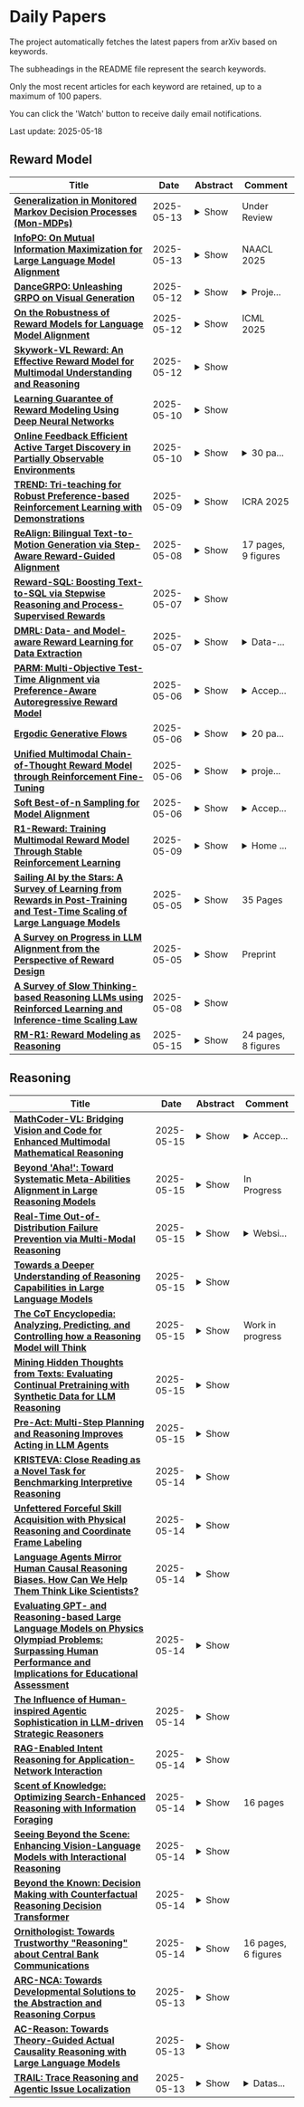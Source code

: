 # Daily Papers
The project automatically fetches the latest papers from arXiv based on keywords.

The subheadings in the README file represent the search keywords.

Only the most recent articles for each keyword are retained, up to a maximum of 100 papers.

You can click the 'Watch' button to receive daily email notifications.

Last update: 2025-05-18

## Reward Model
| **Title** | **Date** | **Abstract** | **Comment** |
| --- | --- | --- | --- |
| **[Generalization in Monitored Markov Decision Processes (Mon-MDPs)](http://arxiv.org/abs/2505.08988v1)** | 2025-05-13 | <details><summary>Show</summary><p>Reinforcement learning (RL) typically models the interaction between the agent and environment as a Markov decision process (MDP), where the rewards that guide the agent's behavior are always observable. However, in many real-world scenarios, rewards are not always observable, which can be modeled as a monitored Markov decision process (Mon-MDP). Prior work on Mon-MDPs have been limited to simple, tabular cases, restricting their applicability to real-world problems. This work explores Mon-MDPs using function approximation (FA) and investigates the challenges involved. We show that combining function approximation with a learned reward model enables agents to generalize from monitored states with observable rewards, to unmonitored environment states with unobservable rewards. Therefore, we demonstrate that such generalization with a reward model achieves near-optimal policies in environments formally defined as unsolvable. However, we identify a critical limitation of such function approximation, where agents incorrectly extrapolate rewards due to overgeneralization, resulting in undesirable behaviors. To mitigate overgeneralization, we propose a cautious police optimization method leveraging reward uncertainty. This work serves as a step towards bridging this gap between Mon-MDP theory and real-world applications.</p></details> | Under Review |
| **[InfoPO: On Mutual Information Maximization for Large Language Model Alignment](http://arxiv.org/abs/2505.08507v1)** | 2025-05-13 | <details><summary>Show</summary><p>We study the post-training of large language models (LLMs) with human preference data. Recently, direct preference optimization and its variants have shown considerable promise in aligning language models, eliminating the need for reward models and online sampling. Despite these benefits, these methods rely on explicit assumptions about the Bradley-Terry (BT) model, which makes them prone to overfitting and results in suboptimal performance, particularly on reasoning-heavy tasks. To address these challenges, we propose a principled preference fine-tuning algorithm called InfoPO, which effectively and efficiently aligns large language models using preference data. InfoPO eliminates the reliance on the BT model and prevents the likelihood of the chosen response from decreasing. Extensive experiments confirm that InfoPO consistently outperforms established baselines on widely used open benchmarks, particularly in reasoning tasks.</p></details> | NAACL 2025 |
| **[DanceGRPO: Unleashing GRPO on Visual Generation](http://arxiv.org/abs/2505.07818v1)** | 2025-05-12 | <details><summary>Show</summary><p>Recent breakthroughs in generative models-particularly diffusion models and rectified flows-have revolutionized visual content creation, yet aligning model outputs with human preferences remains a critical challenge. Existing reinforcement learning (RL)-based methods for visual generation face critical limitations: incompatibility with modern Ordinary Differential Equations (ODEs)-based sampling paradigms, instability in large-scale training, and lack of validation for video generation. This paper introduces DanceGRPO, the first unified framework to adapt Group Relative Policy Optimization (GRPO) to visual generation paradigms, unleashing one unified RL algorithm across two generative paradigms (diffusion models and rectified flows), three tasks (text-to-image, text-to-video, image-to-video), four foundation models (Stable Diffusion, HunyuanVideo, FLUX, SkyReel-I2V), and five reward models (image/video aesthetics, text-image alignment, video motion quality, and binary reward). To our knowledge, DanceGRPO is the first RL-based unified framework capable of seamless adaptation across diverse generative paradigms, tasks, foundational models, and reward models. DanceGRPO demonstrates consistent and substantial improvements, which outperform baselines by up to 181% on benchmarks such as HPS-v2.1, CLIP Score, VideoAlign, and GenEval. Notably, DanceGRPO not only can stabilize policy optimization for complex video generation, but also enables generative policy to better capture denoising trajectories for Best-of-N inference scaling and learn from sparse binary feedback. Our results establish DanceGRPO as a robust and versatile solution for scaling Reinforcement Learning from Human Feedback (RLHF) tasks in visual generation, offering new insights into harmonizing reinforcement learning and visual synthesis. The code will be released.</p></details> | <details><summary>Proje...</summary><p>Project Page: https://dancegrpo.github.io/</p></details> |
| **[On the Robustness of Reward Models for Language Model Alignment](http://arxiv.org/abs/2505.07271v1)** | 2025-05-12 | <details><summary>Show</summary><p>The Bradley-Terry (BT) model is widely practiced in reward modeling for reinforcement learning with human feedback (RLHF). Despite its effectiveness, reward models (RMs) trained with BT model loss are prone to over-optimization, losing generalizability to unseen input distributions. In this paper, we study the cause of over-optimization in RM training and its downstream effects on the RLHF procedure, accentuating the importance of distributional robustness of RMs in unseen data. First, we show that the excessive dispersion of hidden state norms is the main source of over-optimization. Then, we propose batch-wise sum-to-zero regularization (BSR) to enforce zero-centered reward sum per batch, constraining the rewards with extreme magnitudes. We assess the impact of BSR in improving robustness in RMs through four scenarios of over-optimization, where BSR consistently manifests better robustness. Subsequently, we compare the plain BT model and BSR on RLHF training and empirically show that robust RMs better align the policy to the gold preference model. Finally, we apply BSR to high-quality data and models, which surpasses state-of-the-art RMs in the 8B scale by adding more than 5% in complex preference prediction tasks. By conducting RLOO training with 8B RMs, AlpacaEval 2.0 reduces generation length by 40% while adding a 7% increase in win rate, further highlighting that robustness in RMs induces robustness in RLHF training. We release the code, data, and models: https://github.com/LinkedIn-XFACT/RM-Robustness.</p></details> | ICML 2025 |
| **[Skywork-VL Reward: An Effective Reward Model for Multimodal Understanding and Reasoning](http://arxiv.org/abs/2505.07263v1)** | 2025-05-12 | <details><summary>Show</summary><p>We propose Skywork-VL Reward, a multimodal reward model that provides reward signals for both multimodal understanding and reasoning tasks. Our technical approach comprises two key components: First, we construct a large-scale multimodal preference dataset that covers a wide range of tasks and scenarios, with responses collected from both standard vision-language models (VLMs) and advanced VLM reasoners. Second, we design a reward model architecture based on Qwen2.5-VL-7B-Instruct, integrating a reward head and applying multi-stage fine-tuning using pairwise ranking loss on pairwise preference data. Experimental evaluations show that Skywork-VL Reward achieves state-of-the-art results on multimodal VL-RewardBench and exhibits competitive performance on the text-only RewardBench benchmark. Furthermore, preference data constructed based on our Skywork-VL Reward proves highly effective for training Mixed Preference Optimization (MPO), leading to significant improvements in multimodal reasoning capabilities. Our results underscore Skywork-VL Reward as a significant advancement toward general-purpose, reliable reward models for multimodal alignment. Our model has been publicly released to promote transparency and reproducibility.</p></details> |  |
| **[Learning Guarantee of Reward Modeling Using Deep Neural Networks](http://arxiv.org/abs/2505.06601v1)** | 2025-05-10 | <details><summary>Show</summary><p>In this work, we study the learning theory of reward modeling with pairwise comparison data using deep neural networks. We establish a novel non-asymptotic regret bound for deep reward estimators in a non-parametric setting, which depends explicitly on the network architecture. Furthermore, to underscore the critical importance of clear human beliefs, we introduce a margin-type condition that assumes the conditional winning probability of the optimal action in pairwise comparisons is significantly distanced from 1/2. This condition enables a sharper regret bound, which substantiates the empirical efficiency of Reinforcement Learning from Human Feedback and highlights clear human beliefs in its success. Notably, this improvement stems from high-quality pairwise comparison data implied by the margin-type condition, is independent of the specific estimators used, and thus applies to various learning algorithms and models.</p></details> |  |
| **[Online Feedback Efficient Active Target Discovery in Partially Observable Environments](http://arxiv.org/abs/2505.06535v1)** | 2025-05-10 | <details><summary>Show</summary><p>In various scientific and engineering domains, where data acquisition is costly, such as in medical imaging, environmental monitoring, or remote sensing, strategic sampling from unobserved regions, guided by prior observations, is essential to maximize target discovery within a limited sampling budget. In this work, we introduce Diffusion-guided Active Target Discovery (DiffATD), a novel method that leverages diffusion dynamics for active target discovery. DiffATD maintains a belief distribution over each unobserved state in the environment, using this distribution to dynamically balance exploration-exploitation. Exploration reduces uncertainty by sampling regions with the highest expected entropy, while exploitation targets areas with the highest likelihood of discovering the target, indicated by the belief distribution and an incrementally trained reward model designed to learn the characteristics of the target. DiffATD enables efficient target discovery in a partially observable environment within a fixed sampling budget, all without relying on any prior supervised training. Furthermore, DiffATD offers interpretability, unlike existing black-box policies that require extensive supervised training. Through extensive experiments and ablation studies across diverse domains, including medical imaging and remote sensing, we show that DiffATD performs significantly better than baselines and competitively with supervised methods that operate under full environmental observability.</p></details> | <details><summary>30 pa...</summary><p>30 pages, 28 figures, Pre-print</p></details> |
| **[TREND: Tri-teaching for Robust Preference-based Reinforcement Learning with Demonstrations](http://arxiv.org/abs/2505.06079v1)** | 2025-05-09 | <details><summary>Show</summary><p>Preference feedback collected by human or VLM annotators is often noisy, presenting a significant challenge for preference-based reinforcement learning that relies on accurate preference labels. To address this challenge, we propose TREND, a novel framework that integrates few-shot expert demonstrations with a tri-teaching strategy for effective noise mitigation. Our method trains three reward models simultaneously, where each model views its small-loss preference pairs as useful knowledge and teaches such useful pairs to its peer network for updating the parameters. Remarkably, our approach requires as few as one to three expert demonstrations to achieve high performance. We evaluate TREND on various robotic manipulation tasks, achieving up to 90% success rates even with noise levels as high as 40%, highlighting its effective robustness in handling noisy preference feedback. Project page: https://shuaiyihuang.github.io/publications/TREND.</p></details> | ICRA 2025 |
| **[ReAlign: Bilingual Text-to-Motion Generation via Step-Aware Reward-Guided Alignment](http://arxiv.org/abs/2505.04974v1)** | 2025-05-08 | <details><summary>Show</summary><p>Bilingual text-to-motion generation, which synthesizes 3D human motions from bilingual text inputs, holds immense potential for cross-linguistic applications in gaming, film, and robotics. However, this task faces critical challenges: the absence of bilingual motion-language datasets and the misalignment between text and motion distributions in diffusion models, leading to semantically inconsistent or low-quality motions. To address these challenges, we propose BiHumanML3D, a novel bilingual human motion dataset, which establishes a crucial benchmark for bilingual text-to-motion generation models. Furthermore, we propose a Bilingual Motion Diffusion model (BiMD), which leverages cross-lingual aligned representations to capture semantics, thereby achieving a unified bilingual model. Building upon this, we propose Reward-guided sampling Alignment (ReAlign) method, comprising a step-aware reward model to assess alignment quality during sampling and a reward-guided strategy that directs the diffusion process toward an optimally aligned distribution. This reward model integrates step-aware tokens and combines a text-aligned module for semantic consistency and a motion-aligned module for realism, refining noisy motions at each timestep to balance probability density and alignment. Experiments demonstrate that our approach significantly improves text-motion alignment and motion quality compared to existing state-of-the-art methods. Project page: https://wengwanjiang.github.io/ReAlign-page/.</p></details> | 17 pages, 9 figures |
| **[Reward-SQL: Boosting Text-to-SQL via Stepwise Reasoning and Process-Supervised Rewards](http://arxiv.org/abs/2505.04671v1)** | 2025-05-07 | <details><summary>Show</summary><p>Recent advances in large language models (LLMs) have significantly improved performance on the Text-to-SQL task by leveraging their powerful reasoning capabilities. To enhance accuracy during the reasoning process, external Process Reward Models (PRMs) can be introduced during training and inference to provide fine-grained supervision. However, if misused, PRMs may distort the reasoning trajectory and lead to suboptimal or incorrect SQL generation.To address this challenge, we propose Reward-SQL, a framework that systematically explores how to incorporate PRMs into the Text-to-SQL reasoning process effectively. Our approach follows a "cold start, then PRM supervision" paradigm. Specifically, we first train the model to decompose SQL queries into structured stepwise reasoning chains using common table expressions (Chain-of-CTEs), establishing a strong and interpretable reasoning baseline. Then, we investigate four strategies for integrating PRMs, and find that combining PRM as an online training signal (GRPO) with PRM-guided inference (e.g., best-of-N sampling) yields the best results. Empirically, on the BIRD benchmark, Reward-SQL enables models supervised by a 7B PRM to achieve a 13.1% performance gain across various guidance strategies. Notably, our GRPO-aligned policy model based on Qwen2.5-Coder-7B-Instruct achieves 68.9% accuracy on the BIRD development set, outperforming all baseline methods under the same model size. These results demonstrate the effectiveness of Reward-SQL in leveraging reward-based supervision for Text-to-SQL reasoning. Our code is publicly available.</p></details> |  |
| **[DMRL: Data- and Model-aware Reward Learning for Data Extraction](http://arxiv.org/abs/2505.06284v1)** | 2025-05-07 | <details><summary>Show</summary><p>Large language models (LLMs) are inherently vulnerable to unintended privacy breaches. Consequently, systematic red-teaming research is essential for developing robust defense mechanisms. However, current data extraction methods suffer from several limitations: (1) rely on dataset duplicates (addressable via deduplication), (2) depend on prompt engineering (now countered by detection and defense), and (3) rely on random-search adversarial generation. To address these challenges, we propose DMRL, a Data- and Model-aware Reward Learning approach for data extraction. This technique leverages inverse reinforcement learning to extract sensitive data from LLMs. Our method consists of two main components: (1) constructing an introspective reasoning dataset that captures leakage mindsets to guide model behavior, and (2) training reward models with Group Relative Policy Optimization (GRPO), dynamically tuning optimization based on task difficulty at both the data and model levels. Comprehensive experiments across various LLMs demonstrate that DMRL outperforms all baseline methods in data extraction performance.</p></details> | <details><summary>Data-...</summary><p>Data- and Model-aware Reward Learning for Data Extraction. arXiv admin note: substantial text overlap with arXiv:2503.18991</p></details> |
| **[PARM: Multi-Objective Test-Time Alignment via Preference-Aware Autoregressive Reward Model](http://arxiv.org/abs/2505.06274v1)** | 2025-05-06 | <details><summary>Show</summary><p>Multi-objective test-time alignment aims to adapt large language models (LLMs) to diverse multi-dimensional user preferences during inference while keeping LLMs frozen. Recently, GenARM (Xu et al., 2025) first independently trains Autoregressive Reward Models (ARMs) for each preference dimension without awareness of each other, then combines their outputs based on user-specific preference vectors during inference to achieve multi-objective test-time alignment, leading to two key limitations: the need for \textit{multiple} ARMs increases the inference cost, and the separate training of ARMs causes the misalignment between the guided generation and the user preferences. To address these issues, we propose Preference-aware ARM (PARM), a single unified ARM trained across all preference dimensions. PARM uses our proposed Preference-Aware Bilinear Low-Rank Adaptation (PBLoRA), which employs a bilinear form to condition the ARM on preference vectors, enabling it to achieve precise control over preference trade-offs during inference. Experiments demonstrate that PARM reduces inference costs and achieves better alignment with preference vectors compared with existing methods. Additionally, PARM enables weak-to-strong guidance, allowing a smaller PARM to guide a larger frozen LLM without expensive training, making multi-objective alignment accessible with limited computing resources. The code is available at https://github.com/Baijiong-Lin/PARM.</p></details> | <details><summary>Accep...</summary><p>Accepted by ICML 2025</p></details> |
| **[Ergodic Generative Flows](http://arxiv.org/abs/2505.03561v1)** | 2025-05-06 | <details><summary>Show</summary><p>Generative Flow Networks (GFNs) were initially introduced on directed acyclic graphs to sample from an unnormalized distribution density. Recent works have extended the theoretical framework for generative methods allowing more flexibility and enhancing application range. However, many challenges remain in training GFNs in continuous settings and for imitation learning (IL), including intractability of flow-matching loss, limited tests of non-acyclic training, and the need for a separate reward model in imitation learning. The present work proposes a family of generative flows called Ergodic Generative Flows (EGFs) which are used to address the aforementioned issues. First, we leverage ergodicity to build simple generative flows with finitely many globally defined transformations (diffeomorphisms) with universality guarantees and tractable flow-matching loss (FM loss). Second, we introduce a new loss involving cross-entropy coupled to weak flow-matching control, coined KL-weakFM loss. It is designed for IL training without a separate reward model. We evaluate IL-EGFs on toy 2D tasks and real-world datasets from NASA on the sphere, using the KL-weakFM loss. Additionally, we conduct toy 2D reinforcement learning experiments with a target reward, using the FM loss.</p></details> | <details><summary>20 pa...</summary><p>20 pages, 5 figures, 1 table, accepted at ICML 2025</p></details> |
| **[Unified Multimodal Chain-of-Thought Reward Model through Reinforcement Fine-Tuning](http://arxiv.org/abs/2505.03318v1)** | 2025-05-06 | <details><summary>Show</summary><p>Recent advances in multimodal Reward Models (RMs) have shown significant promise in delivering reward signals to align vision models with human preferences. However, current RMs are generally restricted to providing direct responses or engaging in shallow reasoning processes with limited depth, often leading to inaccurate reward signals. We posit that incorporating explicit long chains of thought (CoT) into the reward reasoning process can significantly strengthen their reliability and robustness. Furthermore, we believe that once RMs internalize CoT reasoning, their direct response accuracy can also be improved through implicit reasoning capabilities. To this end, this paper proposes UnifiedReward-Think, the first unified multimodal CoT-based reward model, capable of multi-dimensional, step-by-step long-chain reasoning for both visual understanding and generation reward tasks. Specifically, we adopt an exploration-driven reinforcement fine-tuning approach to elicit and incentivize the model's latent complex reasoning ability: (1) We first use a small amount of image generation preference data to distill the reasoning process of GPT-4o, which is then used for the model's cold start to learn the format and structure of CoT reasoning. (2) Subsequently, by leveraging the model's prior knowledge and generalization capabilities, we prepare large-scale unified multimodal preference data to elicit the model's reasoning process across various vision tasks. During this phase, correct reasoning outputs are retained for rejection sampling to refine the model (3) while incorrect predicted samples are finally used for Group Relative Policy Optimization (GRPO) based reinforcement fine-tuning, enabling the model to explore diverse reasoning paths and optimize for correct and robust solutions. Extensive experiments across various vision reward tasks demonstrate the superiority of our model.</p></details> | <details><summary>proje...</summary><p>project page: https://codegoat24.github.io/UnifiedReward/think</p></details> |
| **[Soft Best-of-n Sampling for Model Alignment](http://arxiv.org/abs/2505.03156v1)** | 2025-05-06 | <details><summary>Show</summary><p>Best-of-$n$ (BoN) sampling is a practical approach for aligning language model outputs with human preferences without expensive fine-tuning. BoN sampling is performed by generating $n$ responses to a prompt and then selecting the sample that maximizes a reward function. BoN yields high reward values in practice at a distortion cost, as measured by the KL-divergence between the sampled and original distribution. This distortion is coarsely controlled by varying the number of samples: larger $n$ yields a higher reward at a higher distortion cost. We introduce Soft Best-of-$n$ sampling, a generalization of BoN that allows for smooth interpolation between the original distribution and reward-maximizing distribution through a temperature parameter $\lambda$. We establish theoretical guarantees showing that Soft Best-of-$n$ sampling converges sharply to the optimal tilted distribution at a rate of $O(1/n)$ in KL and the expected (relative) reward. For sequences of discrete outputs, we analyze an additive reward model that reveals the fundamental limitations of blockwise sampling.</p></details> | <details><summary>Accep...</summary><p>Accepted for presentation at the 2025 IEEE International Symposium on Information Theory (ISIT 2025)</p></details> |
| **[R1-Reward: Training Multimodal Reward Model Through Stable Reinforcement Learning](http://arxiv.org/abs/2505.02835v2)** | 2025-05-09 | <details><summary>Show</summary><p>Multimodal Reward Models (MRMs) play a crucial role in enhancing the performance of Multimodal Large Language Models (MLLMs). While recent advancements have primarily focused on improving the model structure and training data of MRMs, there has been limited exploration into the effectiveness of long-term reasoning capabilities for reward modeling and how to activate these capabilities in MRMs. In this paper, we explore how Reinforcement Learning (RL) can be used to improve reward modeling. Specifically, we reformulate the reward modeling problem as a rule-based RL task. However, we observe that directly applying existing RL algorithms, such as Reinforce++, to reward modeling often leads to training instability or even collapse due to the inherent limitations of these algorithms. To address this issue, we propose the StableReinforce algorithm, which refines the training loss, advantage estimation strategy, and reward design of existing RL methods. These refinements result in more stable training dynamics and superior performance. To facilitate MRM training, we collect 200K preference data from diverse datasets. Our reward model, R1-Reward, trained using the StableReinforce algorithm on this dataset, significantly improves performance on multimodal reward modeling benchmarks. Compared to previous SOTA models, R1-Reward achieves a $8.4\%$ improvement on the VL Reward-Bench and a $14.3\%$ improvement on the Multimodal Reward Bench. Moreover, with more inference compute, R1-Reward's performance is further enhanced, highlighting the potential of RL algorithms in optimizing MRMs.</p></details> | <details><summary>Home ...</summary><p>Home page: https://github.com/yfzhang114/r1_reward</p></details> |
| **[Sailing AI by the Stars: A Survey of Learning from Rewards in Post-Training and Test-Time Scaling of Large Language Models](http://arxiv.org/abs/2505.02686v1)** | 2025-05-05 | <details><summary>Show</summary><p>Recent developments in Large Language Models (LLMs) have shifted from pre-training scaling to post-training and test-time scaling. Across these developments, a key unified paradigm has arisen: Learning from Rewards, where reward signals act as the guiding stars to steer LLM behavior. It has underpinned a wide range of prevalent techniques, such as reinforcement learning (in RLHF, DPO, and GRPO), reward-guided decoding, and post-hoc correction. Crucially, this paradigm enables the transition from passive learning from static data to active learning from dynamic feedback. This endows LLMs with aligned preferences and deep reasoning capabilities. In this survey, we present a comprehensive overview of the paradigm of learning from rewards. We categorize and analyze the strategies under this paradigm across training, inference, and post-inference stages. We further discuss the benchmarks for reward models and the primary applications. Finally we highlight the challenges and future directions. We maintain a paper collection at https://github.com/bobxwu/learning-from-rewards-llm-papers.</p></details> | 35 Pages |
| **[A Survey on Progress in LLM Alignment from the Perspective of Reward Design](http://arxiv.org/abs/2505.02666v1)** | 2025-05-05 | <details><summary>Show</summary><p>The alignment of large language models (LLMs) with human values and intentions represents a core challenge in current AI research, where reward mechanism design has become a critical factor in shaping model behavior. This study conducts a comprehensive investigation of reward mechanisms in LLM alignment through a systematic theoretical framework, categorizing their development into three key phases: (1) feedback (diagnosis), (2) reward design (prescription), and (3) optimization (treatment). Through a four-dimensional analysis encompassing construction basis, format, expression, and granularity, this research establishes a systematic classification framework that reveals evolutionary trends in reward modeling. The field of LLM alignment faces several persistent challenges, while recent advances in reward design are driving significant paradigm shifts. Notable developments include the transition from reinforcement learning-based frameworks to novel optimization paradigms, as well as enhanced capabilities to address complex alignment scenarios involving multimodal integration and concurrent task coordination. Finally, this survey outlines promising future research directions for LLM alignment through innovative reward design strategies.</p></details> | Preprint |
| **[A Survey of Slow Thinking-based Reasoning LLMs using Reinforced Learning and Inference-time Scaling Law](http://arxiv.org/abs/2505.02665v2)** | 2025-05-08 | <details><summary>Show</summary><p>This survey explores recent advancements in reasoning large language models (LLMs) designed to mimic "slow thinking" - a reasoning process inspired by human cognition, as described in Kahneman's Thinking, Fast and Slow. These models, like OpenAI's o1, focus on scaling computational resources dynamically during complex tasks, such as math reasoning, visual reasoning, medical diagnosis, and multi-agent debates. We present the development of reasoning LLMs and list their key technologies. By synthesizing over 100 studies, it charts a path toward LLMs that combine human-like deep thinking with scalable efficiency for reasoning. The review breaks down methods into three categories: (1) test-time scaling dynamically adjusts computation based on task complexity via search and sampling, dynamic verification; (2) reinforced learning refines decision-making through iterative improvement leveraging policy networks, reward models, and self-evolution strategies; and (3) slow-thinking frameworks (e.g., long CoT, hierarchical processes) that structure problem-solving with manageable steps. The survey highlights the challenges and further directions of this domain. Understanding and advancing the reasoning abilities of LLMs is crucial for unlocking their full potential in real-world applications, from scientific discovery to decision support systems.</p></details> |  |
| **[RM-R1: Reward Modeling as Reasoning](http://arxiv.org/abs/2505.02387v2)** | 2025-05-15 | <details><summary>Show</summary><p>Reward modeling is essential for aligning large language models (LLMs) with human preferences through reinforcement learning (RL). To provide accurate reward signals, a reward model (RM) should stimulate deep thinking and conduct interpretable reasoning before assigning a score or a judgment. Inspired by recent advances of long chain-of-thought (CoT) on reasoning-intensive tasks, we hypothesize and validate that integrating reasoning capabilities into reward modeling significantly enhances RM's interpretability and performance. To this end, we introduce a new class of generative reward models -- Reasoning Reward Models (ReasRMs) -- which formulate reward modeling as a reasoning task. We propose a reasoning-oriented training pipeline and train a family of ReasRMs, RM-R1. RM-R1 features a chain-of-rubrics (CoR) mechanism -- self-generating sample-level chat rubrics or math/code solutions, and evaluating candidate responses against them. The training of M-R1 consists of two key stages: (1) distillation of high-quality reasoning chains and (2) reinforcement learning with verifiable rewards. Empirically, our models achieve state-of-the-art performance across three reward model benchmarks on average, outperforming much larger open-weight models (e.g., INF-ORM-Llama3.1-70B) and proprietary ones (e.g., GPT-4o) by up to 4.9%. Beyond final performance, we perform thorough empirical analysis to understand the key ingredients of successful ReasRM training. To facilitate future research, we release six ReasRM models along with code and data at https://github.com/RM-R1-UIUC/RM-R1.</p></details> | 24 pages, 8 figures |

## Reasoning
| **Title** | **Date** | **Abstract** | **Comment** |
| --- | --- | --- | --- |
| **[MathCoder-VL: Bridging Vision and Code for Enhanced Multimodal Mathematical Reasoning](http://arxiv.org/abs/2505.10557v1)** | 2025-05-15 | <details><summary>Show</summary><p>Natural language image-caption datasets, widely used for training Large Multimodal Models, mainly focus on natural scenarios and overlook the intricate details of mathematical figures that are critical for problem-solving, hindering the advancement of current LMMs in multimodal mathematical reasoning. To this end, we propose leveraging code as supervision for cross-modal alignment, since code inherently encodes all information needed to generate corresponding figures, establishing a precise connection between the two modalities. Specifically, we co-develop our image-to-code model and dataset with model-in-the-loop approach, resulting in an image-to-code model, FigCodifier and ImgCode-8.6M dataset, the largest image-code dataset to date. Furthermore, we utilize FigCodifier to synthesize novel mathematical figures and then construct MM-MathInstruct-3M, a high-quality multimodal math instruction fine-tuning dataset. Finally, we present MathCoder-VL, trained with ImgCode-8.6M for cross-modal alignment and subsequently fine-tuned on MM-MathInstruct-3M for multimodal math problem solving. Our model achieves a new open-source SOTA across all six metrics. Notably, it surpasses GPT-4o and Claude 3.5 Sonnet in the geometry problem-solving subset of MathVista, achieving improvements of 8.9% and 9.2%. The dataset and models will be released at https://github.com/mathllm/MathCoder.</p></details> | <details><summary>Accep...</summary><p>Accepted to ACL 2025 Findings</p></details> |
| **[Beyond 'Aha!': Toward Systematic Meta-Abilities Alignment in Large Reasoning Models](http://arxiv.org/abs/2505.10554v1)** | 2025-05-15 | <details><summary>Show</summary><p>Large reasoning models (LRMs) already possess a latent capacity for long chain-of-thought reasoning. Prior work has shown that outcome-based reinforcement learning (RL) can incidentally elicit advanced reasoning behaviors such as self-correction, backtracking, and verification phenomena often referred to as the model's "aha moment". However, the timing and consistency of these emergent behaviors remain unpredictable and uncontrollable, limiting the scalability and reliability of LRMs' reasoning capabilities. To address these limitations, we move beyond reliance on prompts and coincidental "aha moments". Instead, we explicitly align models with three meta-abilities: deduction, induction, and abduction, using automatically generated, self-verifiable tasks. Our three stage-pipeline individual alignment, parameter-space merging, and domain-specific reinforcement learning, boosting performance by over 10\% relative to instruction-tuned baselines. Furthermore, domain-specific RL from the aligned checkpoint yields an additional 2\% average gain in the performance ceiling across math, coding, and science benchmarks, demonstrating that explicit meta-ability alignment offers a scalable and dependable foundation for reasoning. Code is available at: https://github.com/zhiyuanhubj/Meta-Ability-Alignment</p></details> | In Progress |
| **[Real-Time Out-of-Distribution Failure Prevention via Multi-Modal Reasoning](http://arxiv.org/abs/2505.10547v1)** | 2025-05-15 | <details><summary>Show</summary><p>Foundation models can provide robust high-level reasoning on appropriate safety interventions in hazardous scenarios beyond a robot's training data, i.e. out-of-distribution (OOD) failures. However, due to the high inference latency of Large Vision and Language Models, current methods rely on manually defined intervention policies to enact fallbacks, thereby lacking the ability to plan generalizable, semantically safe motions. To overcome these challenges we present FORTRESS, a framework that generates and reasons about semantically safe fallback strategies in real time to prevent OOD failures. At a low frequency in nominal operations, FORTRESS uses multi-modal reasoners to identify goals and anticipate failure modes. When a runtime monitor triggers a fallback response, FORTRESS rapidly synthesizes plans to fallback goals while inferring and avoiding semantically unsafe regions in real time. By bridging open-world, multi-modal reasoning with dynamics-aware planning, we eliminate the need for hard-coded fallbacks and human safety interventions. FORTRESS outperforms on-the-fly prompting of slow reasoning models in safety classification accuracy on synthetic benchmarks and real-world ANYmal robot data, and further improves system safety and planning success in simulation and on quadrotor hardware for urban navigation.</p></details> | <details><summary>Websi...</summary><p>Website: https://milanganai.github.io/fortress/</p></details> |
| **[Towards a Deeper Understanding of Reasoning Capabilities in Large Language Models](http://arxiv.org/abs/2505.10543v1)** | 2025-05-15 | <details><summary>Show</summary><p>While large language models demonstrate impressive performance on static benchmarks, the true potential of large language models as self-learning and reasoning agents in dynamic environments remains unclear. This study systematically evaluates the efficacy of self-reflection, heuristic mutation, and planning as prompting techniques to test the adaptive capabilities of agents. We conduct experiments with various open-source language models in dynamic environments and find that larger models generally outperform smaller ones, but that strategic prompting can close this performance gap. Second, a too-long prompt can negatively impact smaller models on basic reactive tasks, while larger models show more robust behaviour. Third, advanced prompting techniques primarily benefit smaller models on complex games, but offer less improvement for already high-performing large language models. Yet, we find that advanced reasoning methods yield highly variable outcomes: while capable of significantly improving performance when reasoning and decision-making align, they also introduce instability and can lead to big performance drops. Compared to human performance, our findings reveal little evidence of true emergent reasoning. Instead, large language model performance exhibits persistent limitations in crucial areas such as planning, reasoning, and spatial coordination, suggesting that current-generation large language models still suffer fundamental shortcomings that may not be fully overcome through self-reflective prompting alone. Reasoning is a multi-faceted task, and while reasoning methods like Chain of thought improves multi-step reasoning on math word problems, our findings using dynamic benchmarks highlight important shortcomings in general reasoning capabilities, indicating a need to move beyond static benchmarks to capture the complexity of reasoning.</p></details> |  |
| **[The CoT Encyclopedia: Analyzing, Predicting, and Controlling how a Reasoning Model will Think](http://arxiv.org/abs/2505.10185v1)** | 2025-05-15 | <details><summary>Show</summary><p>Long chain-of-thought (CoT) is an essential ingredient in effective usage of modern large language models, but our understanding of the reasoning strategies underlying these capabilities remains limited. While some prior works have attempted to categorize CoTs using predefined strategy types, such approaches are constrained by human intuition and fail to capture the full diversity of model behaviors. In this work, we introduce the CoT Encyclopedia, a bottom-up framework for analyzing and steering model reasoning. Our method automatically extracts diverse reasoning criteria from model-generated CoTs, embeds them into a semantic space, clusters them into representative categories, and derives contrastive rubrics to interpret reasoning behavior. Human evaluations show that this framework produces more interpretable and comprehensive analyses than existing methods. Moreover, we demonstrate that this understanding enables performance gains: we can predict which strategy a model is likely to use and guide it toward more effective alternatives. Finally, we provide practical insights, such as that training data format (e.g., free-form vs. multiple-choice) has a far greater impact on reasoning behavior than data domain, underscoring the importance of format-aware model design.</p></details> | Work in progress |
| **[Mining Hidden Thoughts from Texts: Evaluating Continual Pretraining with Synthetic Data for LLM Reasoning](http://arxiv.org/abs/2505.10182v1)** | 2025-05-15 | <details><summary>Show</summary><p>Large Language Models (LLMs) have demonstrated significant improvements in reasoning capabilities through supervised fine-tuning and reinforcement learning. However, when training reasoning models, these approaches are primarily applicable to specific domains such as mathematics and programming, which imposes fundamental constraints on the breadth and scalability of training data. In contrast, continual pretraining (CPT) offers the advantage of not requiring task-specific signals. Nevertheless, how to effectively synthesize training data for reasoning and how such data affect a wide range of domains remain largely unexplored. This study provides a detailed evaluation of Reasoning CPT, a form of CPT that uses synthetic data to reconstruct the hidden thought processes underlying texts, based on the premise that texts are the result of the author's thinking process. Specifically, we apply Reasoning CPT to Gemma2-9B using synthetic data with hidden thoughts derived from STEM and Law corpora, and compare it to standard CPT on the MMLU benchmark. Our analysis reveals that Reasoning CPT consistently improves performance across all evaluated domains. Notably, reasoning skills acquired in one domain transfer effectively to others; the performance gap with conventional methods widens as problem difficulty increases, with gains of up to 8 points on the most challenging problems. Furthermore, models trained with hidden thoughts learn to adjust the depth of their reasoning according to problem difficulty.</p></details> |  |
| **[Pre-Act: Multi-Step Planning and Reasoning Improves Acting in LLM Agents](http://arxiv.org/abs/2505.09970v1)** | 2025-05-15 | <details><summary>Show</summary><p>The ReAct (Reasoning + Action) capability in large language models (LLMs) has become the foundation of modern agentic systems. Recent LLMs, such as DeepSeek-R1 and OpenAI o1/o3, exemplify this by emphasizing reasoning through the generation of ample intermediate tokens, which help build a strong premise before producing the final output tokens. In this paper, we introduce Pre-Act, a novel approach that enhances the agent's performance by creating a multi-step execution plan along with the detailed reasoning for the given user input. This plan incrementally incorporates previous steps and tool outputs, refining itself after each step execution until the final response is obtained. Our approach is applicable to both conversational and non-conversational agents. To measure the performance of task-oriented agents comprehensively, we propose a two-level evaluation framework: (1) turn level and (2) end-to-end. Our turn-level evaluation, averaged across five models, shows that our approach, Pre-Act, outperforms ReAct by 70% in Action Recall on the Almita dataset. While this approach is effective for larger models, smaller models crucial for practical applications, where latency and cost are key constraints, often struggle with complex reasoning tasks required for agentic systems. To address this limitation, we fine-tune relatively small models such as Llama 3.1 (8B & 70B) using the proposed Pre-Act approach. Our experiments show that the fine-tuned 70B model outperforms GPT-4, achieving a 69.5% improvement in action accuracy (turn-level) and a 28% improvement in goal completion rate (end-to-end) on the Almita (out-of-domain) dataset.</p></details> |  |
| **[KRISTEVA: Close Reading as a Novel Task for Benchmarking Interpretive Reasoning](http://arxiv.org/abs/2505.09825v1)** | 2025-05-14 | <details><summary>Show</summary><p>Each year, tens of millions of essays are written and graded in college-level English courses. Students are asked to analyze literary and cultural texts through a process known as close reading, in which they gather textual details to formulate evidence-based arguments. Despite being viewed as a basis for critical thinking and widely adopted as a required element of university coursework, close reading has never been evaluated on large language models (LLMs), and multi-discipline benchmarks like MMLU do not include literature as a subject. To fill this gap, we present KRISTEVA, the first close reading benchmark for evaluating interpretive reasoning, consisting of 1331 multiple-choice questions adapted from classroom data. With KRISTEVA, we propose three progressively more difficult sets of tasks to approximate different elements of the close reading process, which we use to test how well LLMs may seem to understand and reason about literary works: 1) extracting stylistic features, 2) retrieving relevant contextual information from parametric knowledge, and 3) multi-hop reasoning between style and external contexts. Our baseline results find that, while state-of-the-art LLMs possess some college-level close reading competency (accuracy 49.7% - 69.7%), their performances still trail those of experienced human evaluators on 10 out of our 11 tasks.</p></details> |  |
| **[Unfettered Forceful Skill Acquisition with Physical Reasoning and Coordinate Frame Labeling](http://arxiv.org/abs/2505.09731v1)** | 2025-05-14 | <details><summary>Show</summary><p>Vision language models (VLMs) exhibit vast knowledge of the physical world, including intuition of physical and spatial properties, affordances, and motion. With fine-tuning, VLMs can also natively produce robot trajectories. We demonstrate that eliciting wrenches, not trajectories, allows VLMs to explicitly reason about forces and leads to zero-shot generalization in a series of manipulation tasks without pretraining. We achieve this by overlaying a consistent visual representation of relevant coordinate frames on robot-attached camera images to augment our query. First, we show how this addition enables a versatile motion control framework evaluated across four tasks (opening and closing a lid, pushing a cup or chair) spanning prismatic and rotational motion, an order of force and position magnitude, different camera perspectives, annotation schemes, and two robot platforms over 220 experiments, resulting in 51% success across the four tasks. Then, we demonstrate that the proposed framework enables VLMs to continually reason about interaction feedback to recover from task failure or incompletion, with and without human supervision. Finally, we observe that prompting schemes with visual annotation and embodied reasoning can bypass VLM safeguards. We characterize prompt component contribution to harmful behavior elicitation and discuss its implications for developing embodied reasoning. Our code, videos, and data are available at: https://scalingforce.github.io/.</p></details> |  |
| **[Language Agents Mirror Human Causal Reasoning Biases. How Can We Help Them Think Like Scientists?](http://arxiv.org/abs/2505.09614v1)** | 2025-05-14 | <details><summary>Show</summary><p>Language model (LM) agents are increasingly used as autonomous decision-makers who need to actively gather information to guide their decisions. A crucial cognitive skill for such agents is the efficient exploration and understanding of the causal structure of the world -- key to robust, scientifically grounded reasoning. Yet, it remains unclear whether LMs possess this capability or exhibit systematic biases leading to erroneous conclusions. In this work, we examine LMs' ability to explore and infer causal relationships, using the well-established "Blicket Test" paradigm from developmental psychology. We find that LMs reliably infer the common, intuitive disjunctive causal relationships but systematically struggle with the unusual, yet equally (or sometimes even more) evidenced conjunctive ones. This "disjunctive bias" persists across model families, sizes, and prompting strategies, and performance further declines as task complexity increases. Interestingly, an analogous bias appears in human adults, suggesting that LMs may have inherited deep-seated reasoning heuristics from their training data. To this end, we quantify similarities between LMs and humans, finding that LMs exhibit adult-like inference profiles (but not children-like). Finally, we propose a test-time sampling method which explicitly samples and eliminates hypotheses about causal relationships from the LM. This scalable approach significantly reduces the disjunctive bias and moves LMs closer to the goal of scientific, causally rigorous reasoning.</p></details> |  |
| **[Evaluating GPT- and Reasoning-based Large Language Models on Physics Olympiad Problems: Surpassing Human Performance and Implications for Educational Assessment](http://arxiv.org/abs/2505.09438v1)** | 2025-05-14 | <details><summary>Show</summary><p>Large language models (LLMs) are now widely accessible, reaching learners at all educational levels. This development has raised concerns that their use may circumvent essential learning processes and compromise the integrity of established assessment formats. In physics education, where problem solving plays a central role in instruction and assessment, it is therefore essential to understand the physics-specific problem-solving capabilities of LLMs. Such understanding is key to informing responsible and pedagogically sound approaches to integrating LLMs into instruction and assessment. This study therefore compares the problem-solving performance of a general-purpose LLM (GPT-4o, using varying prompting techniques) and a reasoning-optimized model (o1-preview) with that of participants of the German Physics Olympiad, based on a set of well-defined Olympiad problems. In addition to evaluating the correctness of the generated solutions, the study analyzes characteristic strengths and limitations of LLM-generated solutions. The findings of this study indicate that both tested LLMs (GPT-4o and o1-preview) demonstrate advanced problem-solving capabilities on Olympiad-type physics problems, on average outperforming the human participants. Prompting techniques had little effect on GPT-4o's performance, while o1-preview almost consistently outperformed both GPT-4o and the human benchmark. Based on these findings, the study discusses implications for the design of summative and formative assessment in physics education, including how to uphold assessment integrity and support students in critically engaging with LLMs.</p></details> |  |
| **[The Influence of Human-inspired Agentic Sophistication in LLM-driven Strategic Reasoners](http://arxiv.org/abs/2505.09396v1)** | 2025-05-14 | <details><summary>Show</summary><p>The rapid rise of large language models (LLMs) has shifted artificial intelligence (AI) research toward agentic systems, motivating the use of weaker and more flexible notions of agency. However, this shift raises key questions about the extent to which LLM-based agents replicate human strategic reasoning, particularly in game-theoretic settings. In this context, we examine the role of agentic sophistication in shaping artificial reasoners' performance by evaluating three agent designs: a simple game-theoretic model, an unstructured LLM-as-agent model, and an LLM integrated into a traditional agentic framework. Using guessing games as a testbed, we benchmarked these agents against human participants across general reasoning patterns and individual role-based objectives. Furthermore, we introduced obfuscated game scenarios to assess agents' ability to generalise beyond training distributions. Our analysis, covering over 2000 reasoning samples across 25 agent configurations, shows that human-inspired cognitive structures can enhance LLM agents' alignment with human strategic behaviour. Still, the relationship between agentic design complexity and human-likeness is non-linear, highlighting a critical dependence on underlying LLM capabilities and suggesting limits to simple architectural augmentation.</p></details> |  |
| **[RAG-Enabled Intent Reasoning for Application-Network Interaction](http://arxiv.org/abs/2505.09339v1)** | 2025-05-14 | <details><summary>Show</summary><p>Intent-based network (IBN) is a promising solution to automate network operation and management. IBN aims to offer human-tailored network interaction, allowing the network to communicate in a way that aligns with the network users' language, rather than requiring the network users to understand the technical language of the network/devices. Nowadays, different applications interact with the network, each with its own specialized needs and domain language. Creating semantic languages (i.e., ontology-based languages) and associating them with each application to facilitate intent translation lacks technical expertise and is neither practical nor scalable. To tackle the aforementioned problem, we propose a context-aware AI framework that utilizes machine reasoning (MR), retrieval augmented generation (RAG), and generative AI technologies to interpret intents from different applications and generate structured network intents. The proposed framework allows for generalized/domain-specific intent expression and overcomes the drawbacks of large language models (LLMs) and vanilla-RAG framework. The experimental results show that our proposed intent-RAG framework outperforms the LLM and vanilla-RAG framework in intent translation.</p></details> |  |
| **[Scent of Knowledge: Optimizing Search-Enhanced Reasoning with Information Foraging](http://arxiv.org/abs/2505.09316v1)** | 2025-05-14 | <details><summary>Show</summary><p>Augmenting large language models (LLMs) with external retrieval has become a standard method to address their inherent knowledge cutoff limitations. However, traditional retrieval-augmented generation methods employ static, pre-inference retrieval strategies, making them inadequate for complex tasks involving ambiguous, multi-step, or evolving information needs. Recent advances in test-time scaling techniques have demonstrated significant potential in enabling LLMs to dynamically interact with external tools, motivating the shift toward adaptive inference-time retrieval. Inspired by Information Foraging Theory (IFT), we propose InForage, a reinforcement learning framework that formalizes retrieval-augmented reasoning as a dynamic information-seeking process. Unlike existing approaches, InForage explicitly rewards intermediate retrieval quality, encouraging LLMs to iteratively gather and integrate information through adaptive search behaviors. To facilitate training, we construct a human-guided dataset capturing iterative search and reasoning trajectories for complex, real-world web tasks. Extensive evaluations across general question answering, multi-hop reasoning tasks, and a newly developed real-time web QA dataset demonstrate InForage's superior performance over baseline methods. These results highlight InForage's effectiveness in building robust, adaptive, and efficient reasoning agents.</p></details> | 16 pages |
| **[Seeing Beyond the Scene: Enhancing Vision-Language Models with Interactional Reasoning](http://arxiv.org/abs/2505.09118v1)** | 2025-05-14 | <details><summary>Show</summary><p>Traditional scene graphs primarily focus on spatial relationships, limiting vision-language models' (VLMs) ability to reason about complex interactions in visual scenes. This paper addresses two key challenges: (1) conventional detection-to-construction methods produce unfocused, contextually irrelevant relationship sets, and (2) existing approaches fail to form persistent memories for generalizing interaction reasoning to new scenes. We propose Interaction-augmented Scene Graph Reasoning (ISGR), a framework that enhances VLMs' interactional reasoning through three complementary components. First, our dual-stream graph constructor combines SAM-powered spatial relation extraction with interaction-aware captioning to generate functionally salient scene graphs with spatial grounding. Second, we employ targeted interaction queries to activate VLMs' latent knowledge of object functionalities, converting passive recognition into active reasoning about how objects work together. Finally, we introduce a lone-term memory reinforcement learning strategy with a specialized interaction-focused reward function that transforms transient patterns into long-term reasoning heuristics. Extensive experiments demonstrate that our approach significantly outperforms baseline methods on interaction-heavy reasoning benchmarks, with particularly strong improvements on complex scene understanding tasks. The source code can be accessed at https://github.com/open_upon_acceptance.</p></details> |  |
| **[Beyond the Known: Decision Making with Counterfactual Reasoning Decision Transformer](http://arxiv.org/abs/2505.09114v1)** | 2025-05-14 | <details><summary>Show</summary><p>Decision Transformers (DT) play a crucial role in modern reinforcement learning, leveraging offline datasets to achieve impressive results across various domains. However, DT requires high-quality, comprehensive data to perform optimally. In real-world applications, the lack of training data and the scarcity of optimal behaviours make training on offline datasets challenging, as suboptimal data can hinder performance. To address this, we propose the Counterfactual Reasoning Decision Transformer (CRDT), a novel framework inspired by counterfactual reasoning. CRDT enhances DT ability to reason beyond known data by generating and utilizing counterfactual experiences, enabling improved decision-making in unseen scenarios. Experiments across Atari and D4RL benchmarks, including scenarios with limited data and altered dynamics, demonstrate that CRDT outperforms conventional DT approaches. Additionally, reasoning counterfactually allows the DT agent to obtain stitching abilities, combining suboptimal trajectories, without architectural modifications. These results highlight the potential of counterfactual reasoning to enhance reinforcement learning agents' performance and generalization capabilities.</p></details> |  |
| **[Ornithologist: Towards Trustworthy "Reasoning" about Central Bank Communications](http://arxiv.org/abs/2505.09083v1)** | 2025-05-14 | <details><summary>Show</summary><p>I develop Ornithologist, a weakly-supervised textual classification system and measure the hawkishness and dovishness of central bank text. Ornithologist uses ``taxonomy-guided reasoning'', guiding a large language model with human-authored decision trees. This increases the transparency and explainability of the system and makes it accessible to non-experts. It also reduces hallucination risk. Since it requires less supervision than traditional classification systems, it can more easily be applied to other problems or sources of text (e.g. news) without much modification. Ornithologist measurements of hawkishness and dovishness of RBA communication carry information about the future of the cash rate path and of market expectations.</p></details> | 16 pages, 6 figures |
| **[ARC-NCA: Towards Developmental Solutions to the Abstraction and Reasoning Corpus](http://arxiv.org/abs/2505.08778v1)** | 2025-05-13 | <details><summary>Show</summary><p>The Abstraction and Reasoning Corpus (ARC), later renamed ARC-AGI, poses a fundamental challenge in artificial general intelligence (AGI), requiring solutions that exhibit robust abstraction and reasoning capabilities across diverse tasks, while only few (with median count of three) correct examples are presented. While ARC-AGI remains very challenging for artificial intelligence systems, it is rather easy for humans. This paper introduces ARC-NCA, a developmental approach leveraging standard Neural Cellular Automata (NCA) and NCA enhanced with hidden memories (EngramNCA) to tackle the ARC-AGI benchmark. NCAs are employed for their inherent ability to simulate complex dynamics and emergent patterns, mimicking developmental processes observed in biological systems. Developmental solutions may offer a promising avenue for enhancing AI's problem-solving capabilities beyond mere training data extrapolation. ARC-NCA demonstrates how integrating developmental principles into computational models can foster adaptive reasoning and abstraction. We show that our ARC-NCA proof-of-concept results may be comparable to, and sometimes surpass, that of ChatGPT 4.5, at a fraction of the cost.</p></details> |  |
| **[AC-Reason: Towards Theory-Guided Actual Causality Reasoning with Large Language Models](http://arxiv.org/abs/2505.08750v1)** | 2025-05-13 | <details><summary>Show</summary><p>Actual causality (AC), a fundamental aspect of causal reasoning (CR), is responsible for attribution and responsibility assignment in real-world scenarios. However, existing LLM-based methods lack grounding in formal AC theory, resulting in limited interpretability. Therefore, we propose AC-Reason, a semi-formal reasoning framework that identifies causally relevant events within an AC scenario, infers the values of their formal causal factors (e.g., sufficiency, necessity, and normality), and answers AC queries via a theory-guided algorithm with explanations. While AC-Reason does not explicitly construct a causal graph, it operates over variables in the underlying causal structure to support principled reasoning. To enable comprehensive evaluation, we introduce AC-Bench, a new benchmark built upon and substantially extending Big-Bench Hard Causal Judgment (BBH-CJ). AC-Bench comprises ~1K carefully annotated samples, each with detailed reasoning steps and focuses solely on actual causation. The case study shows that synthesized samples in AC-Bench present greater challenges for LLMs. Extensive experiments on BBH-CJ and AC-Bench show that AC-Reason consistently improves LLM performance over baselines. On BBH-CJ, all tested LLMs surpass the average human rater accuracy of 69.60%, with GPT-4 + AC-Reason achieving 75.04%. On AC-Bench, GPT-4 + AC-Reason again achieves the highest accuracy of 71.82%. AC-Bench further enables fine-grained analysis of reasoning faithfulness, revealing that only Qwen-2.5-72B-Instruct, Claude-3.5-Sonnet, and GPT-4o exhibit faithful reasoning, whereas GPT-4 tends to exploit shortcuts. Finally, our ablation study proves that integrating AC theory into LLMs is highly effective, with the proposed algorithm contributing the most significant performance gains.</p></details> |  |
| **[TRAIL: Trace Reasoning and Agentic Issue Localization](http://arxiv.org/abs/2505.08638v1)** | 2025-05-13 | <details><summary>Show</summary><p>The increasing adoption of agentic workflows across diverse domains brings a critical need to scalably and systematically evaluate the complex traces these systems generate. Current evaluation methods depend on manual, domain-specific human analysis of lengthy workflow traces - an approach that does not scale with the growing complexity and volume of agentic outputs. Error analysis in these settings is further complicated by the interplay of external tool outputs and language model reasoning, making it more challenging than traditional software debugging. In this work, we (1) articulate the need for robust and dynamic evaluation methods for agentic workflow traces, (2) introduce a formal taxonomy of error types encountered in agentic systems, and (3) present a set of 148 large human-annotated traces (TRAIL) constructed using this taxonomy and grounded in established agentic benchmarks. To ensure ecological validity, we curate traces from both single and multi-agent systems, focusing on real-world applications such as software engineering and open-world information retrieval. Our evaluations reveal that modern long context LLMs perform poorly at trace debugging, with the best Gemini-2.5-pro model scoring a mere 11% on TRAIL. Our dataset and code are made publicly available to support and accelerate future research in scalable evaluation for agentic workflows.</p></details> | <details><summary>Datas...</summary><p>Dataset link: https://huggingface.co/datasets/PatronusAI/TRAIL</p></details> |

